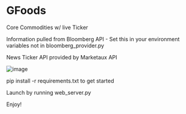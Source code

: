 # GFoods
Core Commodities w/ live Ticker

Information pulled from Bloomberg API - Set this in your environment variables not in bloomberg_provider.py

News Ticker API provided by Marketaux API

![image](https://github.com/user-attachments/assets/d3f2b773-da23-4c25-a367-07eb5843da2f)

pip install -r requirements.txt to get started

Launch by running web_server.py

Enjoy!
